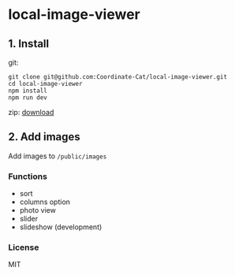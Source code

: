 # local-image-viewer

## 1. Install

git:
```
git clone git@github.com:Coordinate-Cat/local-image-viewer.git
cd local-image-viewer
npm install
npm run dev
```

zip:
[download](https://github.com/Coordinate-Cat/local-image-viewer/archive/refs/heads/main.zip)

## 2. Add images
Add images to `/public/images`

### Functions
- sort
- columns option
- photo view
- slider
- slideshow (development) 

### License
MIT

